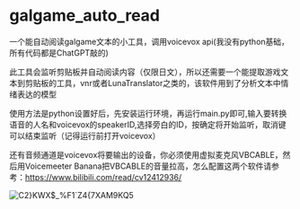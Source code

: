 # galgame_auto_read
一个能自动阅读galgame文本的小工具，调用voicevox api(我没有python基础，所有代码都是ChatGPT敲的)

此工具会监听剪贴板并自动阅读内容（仅限日文），所以还需要一个能提取游戏文本到剪贴板的工具，vnr或者LunaTranslator之类的，该软件用到了分析文本中情绪表达的模型

使用方法是python设置好后，先安装运行环境，再运行main.py即可,输入要转换语音的人名和voicevox的speakerID,选择旁白的ID，按确定将开始监听，取消键可以结束监听（记得运行前打开voicevox）

还有音频通道是voicevox将要输出的设备，你必须使用虚拟麦克风VBCABLE，然后用Voicemeeter Banana把VBCABLE的音量拉高，怎么配置这两个软件请参考：https://www.bilibili.com/read/cv12412936/

![C2}KWX$_%F1`Z4{7XAM9KQ5](https://user-images.githubusercontent.com/18525855/231684017-35cb5c51-a4a5-4ef7-b186-e97682bd00a8.png)

